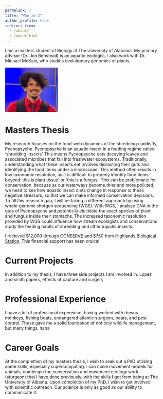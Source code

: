 ```yaml
---
permalink: /
title: "Who am I"
author_profile: true
redirect_from: 
  - /about/
  - /about.html
---
```


I am a masters student of Biology at The University of Alabama. My primary advisor (Dr. Jon Benstead) is an aquatic ecologist. I also work with Dr. Michael McKain, who studies evolutionary genomics of plants. 

![Sturgeon](/images/headshot.png)

Masters Thesis
======
My research focuses on the food-web dynamics of the shredding caddisfly, Pycnopsyche. Pycnopsyche is an aquatic insect in a feeding regime called ‘shredding insects’ This means Pycnopsyche eats decaying leaves and associated microbes that fall into freshwater ecosystems. Traditionally, understanding what these insects eat involves dissecting their guts and identifying the food items under a microscope. This method often results in low taxonomic resolution, as it is difficult to properly identify food items beyond ‘this is plant tissue’ or ‘this is a fungus.’ This can be problematic for conservation, because as our waterways become drier and more polluted, we need to see how aquatic insect diets change in response to these negative stressors, so that we can make informed conservation decisions. 
To fill this research gap, I will be taking a different approach by using whole-genome shotgun sequencing (WGS). With WGS, I analyze DNA in the guts of Pycnopsyche and potentially elucidate the exact species of plant and fungus inside their stomachs. The increased taxonomic resolution provided by WGS could influence how stream ecologists and conservations study the feeding habits of shredding and other aquatic insects.

I recieved $12,000 through [CONSERVE](https://conserve-group.org/) and $750 from [Highlands Biological Station](https://highlandsbiological.org/grants-in-aid-of-research/). This financial support has been cruical

Current Projects
======
In addition to my thesis, I have three side projects I am involved in. Lopez and smith papers, effects of capture and surgery

Professional Experience
======
I have a lot of professional expereince, having worked with rhesus monkeys, fishing boats, endangered atlantic sturgeon, bears, and pest control. These gave me a solid foundation of not only wildlife management, but many things. haha

Career Goals
======
At the complettion of my masters thesis, I wish to seak out a PhD utilizing some skills, especially supercomputing. I can make movement models for animals, combingin the conservation and movement ecology work (sturgeon) that I have done previously, with the skills I got from being at The University of Albama. Upon completion of my PhD, I wish to get involved with scientific outreach. Our science is only as good as our ability to communicate it.
